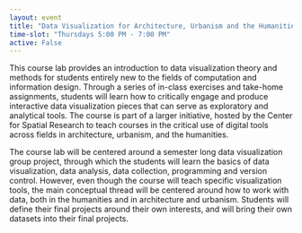 ```yaml
---
layout: event
title: "Data Visualization for Architecture, Urbanism and the Humanities"
time-slot: "Thursdays 5:00 PM - 7:00 PM"
active: False
---
```


This course lab provides an introduction to data visualization theory and methods for students entirely new to the fields of computation and information design. Through a series of in-class exercises and take-home assignments, students will learn how to critically engage and produce interactive data visualization pieces that can serve as exploratory and analytical tools. The course is part of a larger initiative, hosted by the Center for Spatial Research to teach courses in the critical use of digital tools across fields in architecture, urbanism, and the humanities.

The course lab will be centered around a semester long data visualization group project, through which the students will learn the basics of data visualization, data analysis, data collection, programming and version control. However, even though the course will teach specific visualization tools, the main conceptual thread will be centered around how to work with data, both in the humanities and in architecture and urbanism. Students will define their final projects around their own interests, and will bring their own datasets into their final projects.


